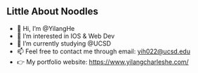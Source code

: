 ## Little About Noodles
- 👋 Hi, I’m @YilangHe
- 👀 I’m interested in IOS & Web Dev
- 🌱 I’m currently studying @UCSD
- 📫 Feel free to contact me through email: yih022@ucsd.edu
- 👉 My portfolio website: https://www.yilangcharleshe.com/


